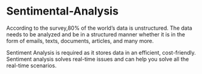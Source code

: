 # Sentimental-Analysis

According to the survey,80% of the world’s data is unstructured. The data needs to be analyzed and be in a structured manner whether it is in the form of emails, texts, documents, articles, and many more.

Sentiment Analysis is required as it stores data in an efficient, cost-friendly.
Sentiment analysis solves real-time issues and can help you solve all the real-time scenarios.


















